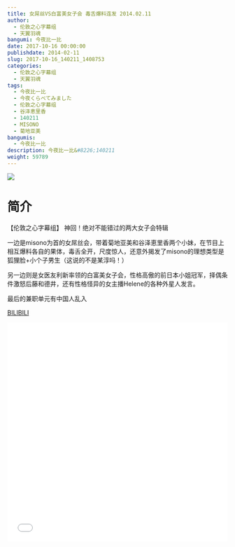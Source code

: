 ```yaml
---
title: 女屌丝VS白富美女子会 毒舌爆料连发 2014.02.11
author: 
  - 伦敦之心字幕组
  - 天翼羽魂
bangumi: 今夜比一比
date: 2017-10-16 00:00:00
publishdate: 2014-02-11
slug: 2017-10-16_140211_1408753
categories: 
  - 伦敦之心字幕组
  - 天翼羽魂
tags: 
  - 今夜比一比
  - 今夜くらべてみました
  - 伦敦之心字幕组
  - 谷泽恵里香
  - 140211
  - MISONO
  - 菊地亚美
bangumis: 
  - 今夜比一比
description: 今夜比一比&#8226;140211
weight: 59789
---
```


![](https://i.imgur.com/E3TaVnw.jpg)

# 简介  
【伦敦之心字幕组】 神回！绝对不能错过的两大女子会特辑
一边是misono为首的女屌丝会，带着菊地亚美和谷泽恵里香两个小妹，在节目上相互爆料各自的果体，毒舌全开，尺度惊人，还意外揭发了misono的理想类型是狐狸脸+小个子男生（这说的不是某淳吗！）
另一边则是女医友利新率领的白富美女子会，性格高傲的前日本小姐冠军，择偶条件激怒后藤和德井，还有性格怪异的女主播Helene的各种外星人发言。
最后的兼职单元有中国人乱入

  [BILIBILI](https://www.bilibili.com/video/av1408753/)


  <iframe src="//www.bilibili.com/html/html5player.html?cid=2125127&aid=1408753" width="100%" height="500" frameborder="0" allowfullscreen="allowfullscreen"></iframe>
